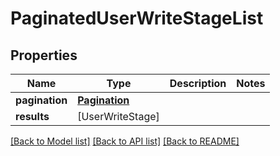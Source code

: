 # PaginatedUserWriteStageList

## Properties
Name | Type | Description | Notes
------------ | ------------- | ------------- | -------------
**pagination** | [**Pagination**](Pagination.md) |  | 
**results** | [UserWriteStage] |  | 

[[Back to Model list]](../README.md#documentation-for-models) [[Back to API list]](../README.md#documentation-for-api-endpoints) [[Back to README]](../README.md)



